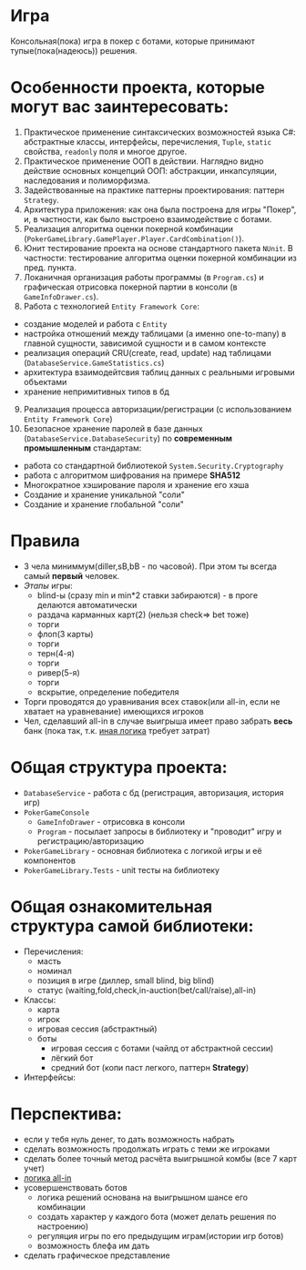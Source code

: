 Игра
======
Консольная(пока) игра в покер с ботами, которые принимают тупые(пока(надеюсь)) решения.


Особенности проекта, которые могут вас заинтересовать:
======
1. Практическое применение синтаксических возможностей языка C#: абстрактные классы, интерфейсы,
перечисления, `Tuple`, `static` свойства, `readonly` поля и многое другое.
2. Практическое применение ООП в действии. Наглядно видно действие основных концепций ООП: абстракции, 
инкапсуляции, наследования и полиморфизма.
3. Задействованные на практике паттерны проектирования: паттерн `Strategy`.
4. Архитектура приложения: как она была построена для игры "Покер", и, в частности, как было выстроено 
взаимодействие с ботами.
5. Реализация алгоритма оценки покерной комбинации (`PokerGameLibrary.GamePlayer.Player.CardCombination()`). 
6. Юнит тестирование проекта на основе стандартного пакета `NUnit`. В частности: тестирование алгоритма оценки 
покерной комбинации из пред. пункта.
7. Локаничная организация работы программы (в `Program.cs`) и графическая отрисовка покерной партии в консоли 
(в `GameInfoDrawer.cs`).
8. Работа с технологией `Entity Framework Core`:
  + создание моделей и работа с `Entity`
  + настройка отношений между таблицами (а именно one-to-many) в главной сущности, зависимой сущности и 
  в самом контексте
  + реализация операций CRU(create, read, update) над таблицами (`DatabaseService.GameStatistics.cs`)
  + архитектура взаимодейтсвия таблиц данных с реальными игровыми объектами
  + хранение непримитивных типов в бд
9. Реализация процесса авторизации/регистрации (с использованием `Entity Framework Core`)
10. Безопасное хранение паролей в базе данных (`DatabaseService.DatabaseSecurity`) по __современным промышленным__ 
стандартам:
  + работа со стандартной библиотекой `System.Security.Cryptography`
  + работа с алгоритмом шифрования на примере __SHA512__
  + Многократное хэширование пароля и хранение его хэша
  + Создание и хранение уникальной "соли"
  + Создание и хранение глобальной "соли"


Правила
======
+ 3 чела миниммум(diller,sB,bB - по часовой). При этом ты всегда самый __первый__ человек.
+ _Этапы_ игры:
  + blind-ы (сразу min и min*2 ставки забираются) - в проге делаются автоматически
  + раздача карманных карт(2) (нельзя check=> bet тоже)
  + торги
  + флоп(3 карты)
  + торги
  + терн(4-я)
  + торги
  + ривер(5-я)
  + торги
  + вскрытие, определение победителя
+ Торги проводятся до уравнивания всех ставок(или all-in, если не хватает на уравневание) имеющихся игроков
+ Чел, сделавший all-in в случае выигрыша имеет право забрать __весь__ банк (пока так, т.к. [иная логика](https://pokeristby.ru/baza-znaniy/voprosy-po-pravilam-pokera-ot-novichkov-post-384/) требует затрат)


Общая структура проекта:
======
+ `DatabaseService` - работа с бд (регистрация, авторизация, история игр)
+ `PokerGameConsole`
  + `GameInfoDrawer` - отрисовка в консоли
  + `Program` - посылает запросы в библиотеку и "проводит" игру и регистрацию/авторизацию
+ `PokerGameLibrary` - основная библиотека с логикой игры и её компонентов
+ `PokerGameLibrary.Tests` - unit тесты на библиотеку


Общая ознакомительная структура самой __библиотеки__:
======
+ Перечисления: 
  + масть
  + номинал
  + позиция в игре (диллер, small blind, big blind)
  + статус (waiting,fold,check,in-auction(bet/call/raise),all-in)
+ Классы:
  + карта 
  + игрок
  + игровая сессия (абстрактный)
  + боты
    + игровая сессия с ботами (чайлд от абстрактной сессии)
	+ лёгкий бот
	+ средний бот (копи паст легкого, паттерн __Strategy__)
+ Интерфейсы: 


Перспектива:
======
+ если у тебя нуль денег, то дать возможность набрать
+ сделать возможность продолжать играть с теми же игроками
+ сделать более точный метод расчёта выигрышной комбы (все 7 карт учет)
+ [логика all-in](https://pokeristby.ru/baza-znaniy/voprosy-po-pravilam-pokera-ot-novichkov-post-384/)
+ усовершенствовать ботов
  + логика решений основана на выигрышном шансе его комбинации
  + создать характер у каждого бота (может делать решения по настроению)
  + регуляция игры по его предыдущим играм(истории игр ботов)
  + возможность блефа им дать
+ сделать графическое представление
